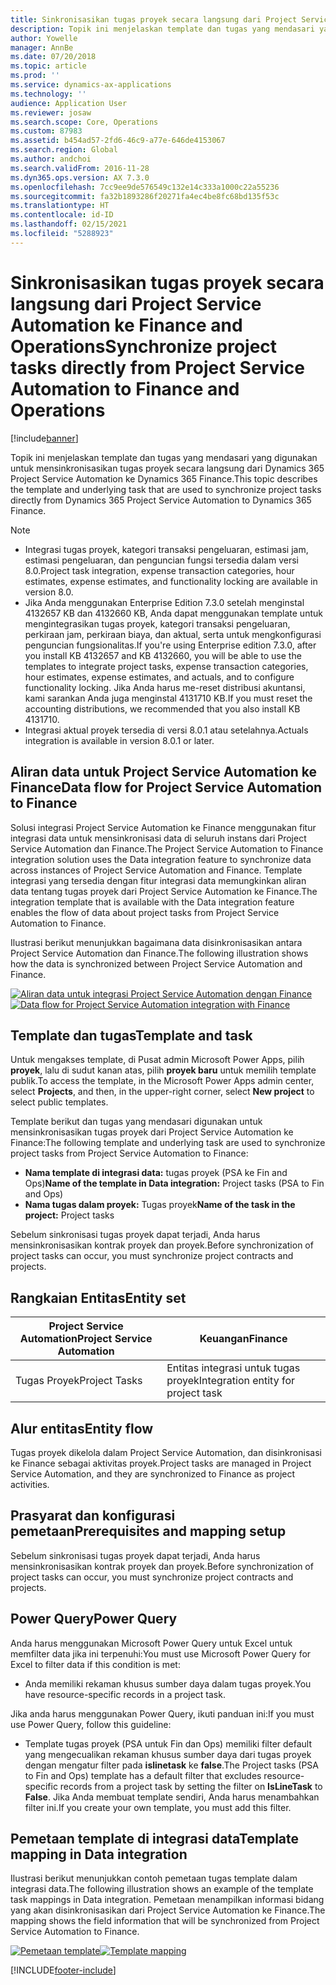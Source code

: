 ```yaml
---
title: Sinkronisasikan tugas proyek secara langsung dari Project Service Automation ke Finance and Operations
description: Topik ini menjelaskan template dan tugas yang mendasari yang digunakan untuk mensinkronisasikan tugas proyek secara langsung dari Microsoft Dynamics 365 Project Service Automation ke Dynamics 365 Finance.
author: Yowelle
manager: AnnBe
ms.date: 07/20/2018
ms.topic: article
ms.prod: ''
ms.service: dynamics-ax-applications
ms.technology: ''
audience: Application User
ms.reviewer: josaw
ms.search.scope: Core, Operations
ms.custom: 87983
ms.assetid: b454ad57-2fd6-46c9-a77e-646de4153067
ms.search.region: Global
ms.author: andchoi
ms.search.validFrom: 2016-11-28
ms.dyn365.ops.version: AX 7.3.0
ms.openlocfilehash: 7cc9ee9de576549c132e14c333a1000c22a55236
ms.sourcegitcommit: fa32b1893286f20271fa4ec4be8fc68bd135f53c
ms.translationtype: HT
ms.contentlocale: id-ID
ms.lasthandoff: 02/15/2021
ms.locfileid: "5288923"
---
```

# <a name="synchronize-project-tasks-directly-from-project-service-automation-to-finance-and-operations"></a><span data-ttu-id="b268d-103">Sinkronisasikan tugas proyek secara langsung dari Project Service Automation ke Finance and Operations</span><span class="sxs-lookup"><span data-stu-id="b268d-103">Synchronize project tasks directly from Project Service Automation to Finance and Operations</span></span>

[!include[banner](../includes/banner.md)]

<span data-ttu-id="b268d-104">Topik ini menjelaskan template dan tugas yang mendasari yang digunakan untuk mensinkronisasikan tugas proyek secara langsung dari Dynamics 365 Project Service Automation ke Dynamics 365 Finance.</span><span class="sxs-lookup"><span data-stu-id="b268d-104">This topic describes the template and underlying task that are used to synchronize project tasks directly from Dynamics 365 Project Service Automation to Dynamics 365 Finance.</span></span>

> [!NOTE]
> - <span data-ttu-id="b268d-105">Integrasi tugas proyek, kategori transaksi pengeluaran, estimasi jam, estimasi pengeluaran, dan penguncian fungsi tersedia dalam versi 8.0.</span><span class="sxs-lookup"><span data-stu-id="b268d-105">Project task integration, expense transaction categories, hour estimates, expense estimates, and functionality locking are available in version 8.0.</span></span>
> - <span data-ttu-id="b268d-106">Jika Anda menggunakan Enterprise Edition 7.3.0 setelah menginstal 4132657 KB dan 4132660 KB, Anda dapat menggunakan template untuk mengintegrasikan tugas proyek, kategori transaksi pengeluaran, perkiraan jam, perkiraan biaya, dan aktual, serta untuk mengkonfigurasi penguncian fungsionalitas.</span><span class="sxs-lookup"><span data-stu-id="b268d-106">If you're using Enterprise edition 7.3.0, after you install KB 4132657 and KB 4132660, you will be able to use the templates to integrate project tasks, expense transaction categories, hour estimates, expense estimates, and actuals, and to configure functionality locking.</span></span> <span data-ttu-id="b268d-107">Jika Anda harus me-reset distribusi akuntansi, kami sarankan Anda juga menginstal 4131710 KB.</span><span class="sxs-lookup"><span data-stu-id="b268d-107">If you must reset the accounting distributions, we recommended that you also install KB 4131710.</span></span>
> - <span data-ttu-id="b268d-108">Integrasi aktual proyek tersedia di versi 8.0.1 atau setelahnya.</span><span class="sxs-lookup"><span data-stu-id="b268d-108">Actuals integration is available in version 8.0.1 or later.</span></span>

## <a name="data-flow-for-project-service-automation-to-finance"></a><span data-ttu-id="b268d-109">Aliran data untuk Project Service Automation ke Finance</span><span class="sxs-lookup"><span data-stu-id="b268d-109">Data flow for Project Service Automation to Finance</span></span>

<span data-ttu-id="b268d-110">Solusi integrasi Project Service Automation ke Finance menggunakan fitur integrasi data untuk mensinkronisasi data di seluruh instans dari Project Service Automation dan Finance.</span><span class="sxs-lookup"><span data-stu-id="b268d-110">The Project Service Automation to Finance integration solution uses the Data integration feature to synchronize data across instances of Project Service Automation and Finance.</span></span> <span data-ttu-id="b268d-111">Template integrasi yang tersedia dengan fitur integrasi data memungkinkan aliran data tentang tugas proyek dari Project Service Automation ke Finance.</span><span class="sxs-lookup"><span data-stu-id="b268d-111">The integration template that is available with the Data integration feature enables the flow of data about project tasks from Project Service Automation to Finance.</span></span>

<span data-ttu-id="b268d-112">Ilustrasi berikut menunjukkan bagaimana data disinkronisasikan antara Project Service Automation dan Finance.</span><span class="sxs-lookup"><span data-stu-id="b268d-112">The following illustration shows how the data is synchronized between Project Service Automation and Finance.</span></span>

<span data-ttu-id="b268d-113">[![Aliran data untuk integrasi Project Service Automation dengan Finance](./media/ProjectTasksFlow.png)](./media/ProjectTasksFlow.png)</span><span class="sxs-lookup"><span data-stu-id="b268d-113">[![Data flow for Project Service Automation integration with Finance](./media/ProjectTasksFlow.png)](./media/ProjectTasksFlow.png)</span></span>

## <a name="template-and-task"></a><span data-ttu-id="b268d-114">Template dan tugas</span><span class="sxs-lookup"><span data-stu-id="b268d-114">Template and task</span></span>

<span data-ttu-id="b268d-115">Untuk mengakses template, di Pusat admin Microsoft Power Apps, pilih **proyek**, lalu di sudut kanan atas, pilih **proyek baru** untuk memilih template publik.</span><span class="sxs-lookup"><span data-stu-id="b268d-115">To access the template, in the Microsoft Power Apps admin center, select **Projects**, and then, in the upper-right corner, select **New project** to select public templates.</span></span>

<span data-ttu-id="b268d-116">Template berikut dan tugas yang mendasari digunakan untuk mensinkronisasikan tugas proyek dari Project Service Automation ke Finance:</span><span class="sxs-lookup"><span data-stu-id="b268d-116">The following template and underlying task are used to synchronize project tasks from Project Service Automation to Finance:</span></span>

- <span data-ttu-id="b268d-117">**Nama template di integrasi data:** tugas proyek (PSA ke Fin and Ops)</span><span class="sxs-lookup"><span data-stu-id="b268d-117">**Name of the template in Data integration:** Project tasks (PSA to Fin and Ops)</span></span>
- <span data-ttu-id="b268d-118">**Nama tugas dalam proyek:** Tugas proyek</span><span class="sxs-lookup"><span data-stu-id="b268d-118">**Name of the task in the project:** Project tasks</span></span>

<span data-ttu-id="b268d-119">Sebelum sinkronisasi tugas proyek dapat terjadi, Anda harus mensinkronisasikan kontrak proyek dan proyek.</span><span class="sxs-lookup"><span data-stu-id="b268d-119">Before synchronization of project tasks can occur, you must synchronize project contracts and projects.</span></span>

## <a name="entity-set"></a><span data-ttu-id="b268d-120">Rangkaian Entitas</span><span class="sxs-lookup"><span data-stu-id="b268d-120">Entity set</span></span>

| <span data-ttu-id="b268d-121">Project Service Automation</span><span class="sxs-lookup"><span data-stu-id="b268d-121">Project Service Automation</span></span> | <span data-ttu-id="b268d-122">Keuangan</span><span class="sxs-lookup"><span data-stu-id="b268d-122">Finance</span></span>                             |
|----------------------------|-------------------------------------|
| <span data-ttu-id="b268d-123">Tugas Proyek</span><span class="sxs-lookup"><span data-stu-id="b268d-123">Project Tasks</span></span>              | <span data-ttu-id="b268d-124">Entitas integrasi untuk tugas proyek</span><span class="sxs-lookup"><span data-stu-id="b268d-124">Integration entity for project task</span></span> |

## <a name="entity-flow"></a><span data-ttu-id="b268d-125">Alur entitas</span><span class="sxs-lookup"><span data-stu-id="b268d-125">Entity flow</span></span>

<span data-ttu-id="b268d-126">Tugas proyek dikelola dalam Project Service Automation, dan disinkronisasi ke Finance sebagai aktivitas proyek.</span><span class="sxs-lookup"><span data-stu-id="b268d-126">Project tasks are managed in Project Service Automation, and they are synchronized to Finance as project activities.</span></span>

## <a name="prerequisites-and-mapping-setup"></a><span data-ttu-id="b268d-127">Prasyarat dan konfigurasi pemetaan</span><span class="sxs-lookup"><span data-stu-id="b268d-127">Prerequisites and mapping setup</span></span>

<span data-ttu-id="b268d-128">Sebelum sinkronisasi tugas proyek dapat terjadi, Anda harus mensinkronisasikan kontrak proyek dan proyek.</span><span class="sxs-lookup"><span data-stu-id="b268d-128">Before synchronization of project tasks can occur, you must synchronize project contracts and projects.</span></span>

## <a name="power-query"></a><span data-ttu-id="b268d-129">Power Query</span><span class="sxs-lookup"><span data-stu-id="b268d-129">Power Query</span></span>

<span data-ttu-id="b268d-130">Anda harus menggunakan Microsoft Power Query untuk Excel untuk memfilter data jika ini terpenuhi:</span><span class="sxs-lookup"><span data-stu-id="b268d-130">You must use Microsoft Power Query for Excel to filter data if this condition is met:</span></span>

- <span data-ttu-id="b268d-131">Anda memiliki rekaman khusus sumber daya dalam tugas proyek.</span><span class="sxs-lookup"><span data-stu-id="b268d-131">You have resource-specific records in a project task.</span></span>

<span data-ttu-id="b268d-132">Jika anda harus menggunakan Power Query, ikuti panduan ini:</span><span class="sxs-lookup"><span data-stu-id="b268d-132">If you must use Power Query, follow this guideline:</span></span>

- <span data-ttu-id="b268d-133">Template tugas proyek (PSA untuk Fin dan Ops) memiliki filter default yang mengecualikan rekaman khusus sumber daya dari tugas proyek dengan mengatur filter pada **islinetask** ke **false**.</span><span class="sxs-lookup"><span data-stu-id="b268d-133">The Project tasks (PSA to Fin and Ops) template has a default filter that excludes resource-specific records from a project task by setting the filter on **IsLineTask** to **False**.</span></span> <span data-ttu-id="b268d-134">Jika Anda membuat template sendiri, Anda harus menambahkan filter ini.</span><span class="sxs-lookup"><span data-stu-id="b268d-134">If you create your own template, you must add this filter.</span></span>

## <a name="template-mapping-in-data-integration"></a><span data-ttu-id="b268d-135">Pemetaan template di integrasi data</span><span class="sxs-lookup"><span data-stu-id="b268d-135">Template mapping in Data integration</span></span>

<span data-ttu-id="b268d-136">Ilustrasi berikut menunjukkan contoh pemetaan tugas template dalam integrasi data.</span><span class="sxs-lookup"><span data-stu-id="b268d-136">The following illustration shows an example of the template task mappings in Data integration.</span></span> <span data-ttu-id="b268d-137">Pemetaan menampilkan informasi bidang yang akan disinkronisasikan dari Project Service Automation ke Finance.</span><span class="sxs-lookup"><span data-stu-id="b268d-137">The mapping shows the field information that will be synchronized from Project Service Automation to Finance.</span></span>

<span data-ttu-id="b268d-138">[![Pemetaan template](./media/ProjectTasksMapping.png)](./media/ProjectTasksMapping.png)</span><span class="sxs-lookup"><span data-stu-id="b268d-138">[![Template mapping](./media/ProjectTasksMapping.png)](./media/ProjectTasksMapping.png)</span></span>


[!INCLUDE[footer-include](../includes/footer-banner.md)]